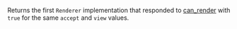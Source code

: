 Returns the first `Renderer` implementation that responded to [can_render](#/classes/::Crails::Renderer/can_render) with `true` for the same `accept` and `view` values.
